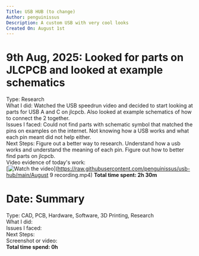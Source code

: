 ```yaml
---
Title: USB HUB (to change)  
Author: penguinissus  
Description: A custom USB with very cool looks  
Created On: August 1st  
---
```


# 9th Aug, 2025: Looked for parts on JLCPCB and looked at example schematics  
Type: Research  
What I did: Watched the USB speedrun video and decided to start looking at parts for USB A and C on jlcpcb. Also looked at example schematics of how to connect the 2 together.  
Issues I faced: Could not find parts with schematic symbol that matched the pins on examples on the internet. Not knowing how a USB works and what each pin meant did not help either.  
Next Steps: Figure out a better way to research. Understand how a usb works and understand the meaning of each pin. Figure out how to better find parts on jlcpcb.  
Video evidence of today's work:  
[![Watch the video]()](https://raw.githubusercontent.com/penguinissus/usb-hub/main/August 9 recording.mp4)
**Total time spent: 2h 30m**  

# Date: Summary  
Type: CAD, PCB, Hardware, Software, 3D Printing, Research  
What I did:  
Issues I faced:  
Next Steps:  
Screenshot or video:  
**Total time spend: 0h**  